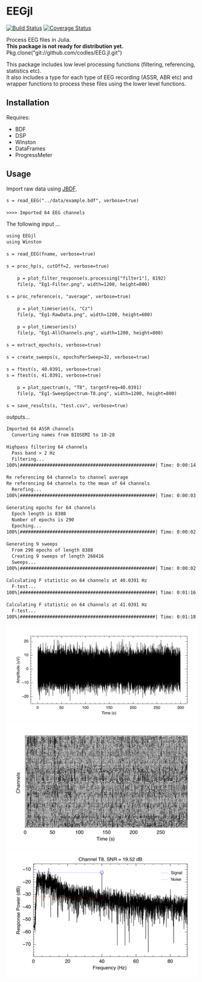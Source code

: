 # EEGjl

[![Build Status](https://travis-ci.org/codles/EEG.jl.svg?branch=master)](https://travis-ci.org/codles/EEG.jl)
[![Coverage Status](https://img.shields.io/coveralls/codles/EEG.jl.svg)](https://coveralls.io/r/codles/EEG.jl?branch=master)

Process EEG files in Julia.  
**This package is not ready for distribution yet.**
Pkg.clone("git://github.com/codles/EEG.jl.git")

This package includes low level processing functions (filtering, referencing, statistics etc).  
It also includes a type for each type of EEG recording (ASSR, ABR etc) and wrapper functions to process these files using the lower level functions.


## Installation

Requires:
- BDF
- DSP
- Winston
- DataFrames
- ProgressMeter
  


## Usage

Import raw data using [JBDF](https://github.com/sam81/JBDF.jl).

```
s = read_EEG("../data/example.bdf", verbose=true)

>>>> Imported 64 EEG channels
```

The following input ...
```{julia}
using EEGjl
using Winston

s = read_EEG(fname, verbose=true)

s = proc_hp(s, cutOff=2, verbose=true)

    p = plot_filter_response(s.processing["filter1"], 8192)
    file(p, "Eg1-Filter.png", width=1200, height=800)

s = proc_reference(s, "average", verbose=true)

    p = plot_timeseries(s, "Cz")
    file(p, "Eg1-RawData.png", width=1200, height=600)

    p = plot_timeseries(s)
    file(p, "Eg1-AllChannels.png", width=1200, height=800)

s = extract_epochs(s, verbose=true)

s = create_sweeps(s, epochsPerSweep=32, verbose=true)

s = ftest(s, 40.0391, verbose=true)
s = ftest(s, 41.0391, verbose=true)

    p = plot_spectrum(s, "T8", targetFreq=40.0391)
    file(p, "Eg1-SweepSpectrum-T8.png", width=1200, height=800)

s = save_results(s, "test.csv", verbose=true)
```

outputs...


```
Imported 64 ASSR channels
  Converting names from BIOSEMI to 10-20

Highpass filtering 64 channels
  Pass band > 2 Hz
  Filtering... 100%|##################################################| Time: 0:00:14

Re referencing 64 channels to channel average
Re referencing 64 channels to the mean of 64 channels
  Rerefing...  100%|##################################################| Time: 0:00:03

Generating epochs for 64 channels
  Epoch length is 8388
  Number of epochs is 290
  Epoching...  100%|##################################################| Time: 0:00:02

Generating 9 sweeps
  From 290 epochs of length 8388
  Creating 9 sweeps of length 268416
  Sweeps...    100%|##################################################| Time: 0:00:02

Calculating F statistic on 64 channels at 40.0391 Hz
  F-test...    100%|##################################################| Time: 0:01:16

Calculating F statistic on 64 channels at 41.0391 Hz
  F-test...    100%|##################################################| Time: 0:01:18

```


![timeseries](/examples/Eg1-RawData.png)
![timeseries](/examples/Eg1-AllChannels.png)
![timeseries](/examples/Eg1-SweepSpectrum-T8.png)
